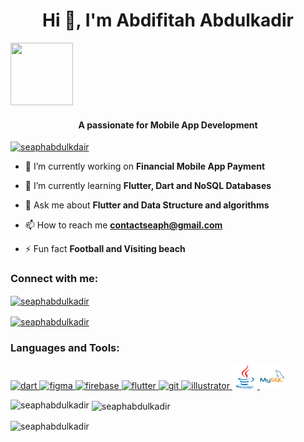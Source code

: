 <h1 align="center">Hi 👋, I'm Abdifitah Abdulkadir</h1>

<p align=”center”>
<img height=100 width=100 src="https://github.com/abdifitahabdulkadir/abdifitahabdulkadir/assets/82603475/1c15c7af-0d2c-4d7e-a309-7a74e5a3f0cf" />
</p>
<h4 align="center">A passionate for Mobile App Development</h4>
<p align="left"> <a href="https://twitter.com/seaphabdulkdair" target="blank"><img src="https://img.shields.io/twitter/follow/seaphabdulkdair?logo=twitter&style=for-the-badge" alt="seaphabdulkdair" /></a> </p>

- 🔭 I’m currently working on **Financial Mobile App Payment**

- 🌱 I’m currently learning **Flutter, Dart and NoSQL Databases**

- 💬 Ask me about **Flutter and Data Structure and algorithms**

- 📫 How to reach me **contactseaph@gmail.com**

- ⚡ Fun fact **Football and Visiting beach**

<h3 align="left">Connect with me:</h3>
<p align="left">

<a href="https://instagram.com/seaphabdulkadir" target="blank"><img align="center" src="https://raw.githubusercontent.com/rahuldkjain/github-profile-readme-generator/master/src/images/icons/Social/instagram.svg" alt="seaphabdulkadir" height="30" width="40" /></a>

<a href="https://www.leetcode.com/seaphabdulkadir" target="blank"><img align="center" src="https://raw.githubusercontent.com/rahuldkjain/github-profile-readme-generator/master/src/images/icons/Social/leet-code.svg" alt="seaphabdulkadir" height="30" width="40" /></a>
</p>

<h3 align="left">Languages and Tools:</h3>
<p align="left"> <a href="https://dart.dev" target="_blank" rel="noreferrer"> <img src="https://www.vectorlogo.zone/logos/dartlang/dartlang-icon.svg" alt="dart" width="40" height="40"/> </a> <a href="https://www.figma.com/" target="_blank" rel="noreferrer"> <img src="https://www.vectorlogo.zone/logos/figma/figma-icon.svg" alt="figma" width="40" height="40"/> </a> <a href="https://firebase.google.com/" target="_blank" rel="noreferrer"> <img src="https://www.vectorlogo.zone/logos/firebase/firebase-icon.svg" alt="firebase" width="40" height="40"/> </a> <a href="https://flutter.dev" target="_blank" rel="noreferrer"> <img src="https://www.vectorlogo.zone/logos/flutterio/flutterio-icon.svg" alt="flutter" width="40" height="40"/> </a> <a href="https://git-scm.com/" target="_blank" rel="noreferrer"> <img src="https://www.vectorlogo.zone/logos/git-scm/git-scm-icon.svg" alt="git" width="40" height="40"/> </a> <a href="https://www.adobe.com/in/products/illustrator.html" target="_blank" rel="noreferrer"> <img src="https://www.vectorlogo.zone/logos/adobe_illustrator/adobe_illustrator-icon.svg" alt="illustrator" width="40" height="40"/> </a> <a href="https://www.java.com" target="_blank" rel="noreferrer"> <img src="https://raw.githubusercontent.com/devicons/devicon/master/icons/java/java-original.svg" alt="java" width="40" height="40"/> </a> <a href="https://www.mysql.com/" target="_blank" rel="noreferrer"> <img src="https://raw.githubusercontent.com/devicons/devicon/master/icons/mysql/mysql-original-wordmark.svg" alt="mysql" width="40" height="40"/> </a> </p>

<p><img align="left" src="https://github-readme-stats.vercel.app/api/top-langs?username=seaphabdulkadir&show_icons=true&locale=en&layout=compact" alt="seaphabdulkadir" /></p>

<p>&nbsp;<img align="center" src="https://github-readme-stats.vercel.app/api?username=seaphabdulkadir&show_icons=true&locale=en" alt="seaphabdulkadir" /></p>

<p><img align="center" src="https://github-readme-streak-stats.herokuapp.com/?user=seaphabdulkadir&" alt="seaphabdulkadir" /></p>
